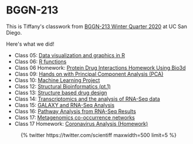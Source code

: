# BGGN-213

This is Tiffany's classwork from [BGGN-213 Winter Quarter 2020](https://bioboot.github.io/bggn213_W20/) at UC San Diego.

Here's what we did!
- Class 05: [Data visualization and graphics in R](https://github.com/scientiff/bggn213/blob/master/lecture_5/class05.md)
- Class 06: [R functions](https://github.com/scientiff/bggn213/blob/master/lecture_6/class06.md)
- Class 06 Homework: [Protein Drug Interactions Homework Using Bio3d](https://github.com/scientiff/bggn213/blob/master/lecture_6/lecture-6-HW.md)
- Class 09: [Hands on with Principal Component Analysis (PCA)](https://github.com/scientiff/bggn213/blob/master/lecture_9/lecture_9.md)
- Class 10: [Machine Learning Project](https://github.com/scientiff/bggn213/blob/master/lecture_10/class-10.md)
- Class 12: [Structural Bioinformatics (pt.1)](https://github.com/scientiff/bggn213/blob/master/lecture_12/class12/class12.md)
- Class 13: [Structure based drug design](https://github.com/scientiff/bggn213/blob/master/lecture_13/class13/class13.md)
- Class 14: [Transcriptomics and the analysis of RNA-Seq data](https://github.com/scientiff/bggn213/blob/master/lecture_14/class_14/class_14.md)
- Class 15: [GALAXY and RNA-Seq Analysis](https://github.com/scientiff/bggn213/blob/master/lecture_15/class_15/class_15.md)
- Class 16: [Pathway Analysis from RNA-Seq Results](https://github.com/scientiff/bggn213/blob/master/lecture_16/lecture_16/lecture_16.md)
- Class 17: [Metagenomics co-occurrence networks](https://github.com/scientiff/bggn213/blob/master/lecture_17/class_17/class_17_cyto.md)
- Class 17 Homework: [Coronavirus Analysis (Homework)](https://github.com/scientiff/bggn213/blob/master/lecture_17/class_17/class_17.md)

<div class='jekyll-twitter-plugin' align="center">
    {% twitter https://twitter.com/scientiff maxwidth=500 limit=5 %}
</div>
